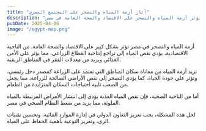 ```yaml
---
title: "آثار أزمة المياه والتصحر على المجتمع المصري"
description: "كيف تؤثر أزمة المياه والتصحر على الاقتصاد والصحة العامة في مصر"
pubDate: 2025-04-06
image: "/egypt-map.png"
---
```


أزمة المياه والتصحر في مصر تؤثر بشكل كبير على الاقتصاد والصحة العامة. من الناحية الاقتصادية، يؤدي نقص المياه إلى تراجع إنتاجية القطاع الزراعي، مما يؤثر على الأمن الغذائي ويزيد من معدلات الفقر في المناطق الريفية.

تزيد أزمة المياه من معاناة سكان المناطق التي تعتمد على الزراعة كمصدر دخل رئيسي، وتؤثر على جودة الحياة. كما يؤدي التصحر إلى نقص الأراضي الصالحة للزراعة، مما يجعل من الصعب تلبية احتياجات السكان المتزايدة من الطعام.

أما من الناحية الصحية، فإن نقص المياه العذبة يؤدي إلى انتشار الأمراض المرتبطة بالمياه الملوثة، مما يزيد من ضغط النظام الصحي في مصر.

لحل هذه المشكلة، يجب تعزيز التعاون الدولي في إدارة الموارد المائية، وتحسين تقنيات الري، وتعزيز التوعية بأهمية الحفاظ على المياه.
